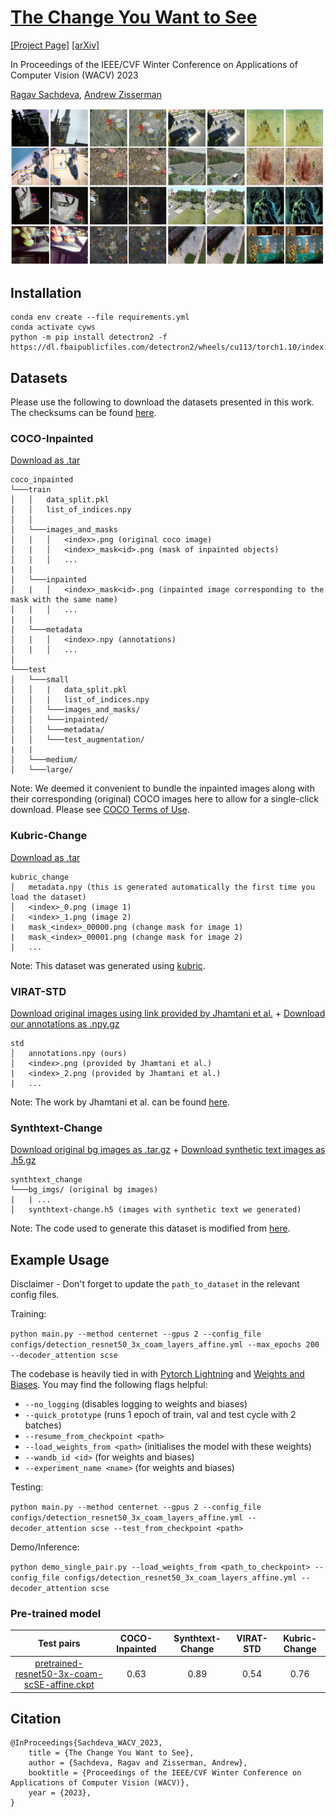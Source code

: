 # [The Change You Want to See](https://www.robots.ox.ac.uk/~vgg/research/cyws/)

[[Project Page]](https://www.robots.ox.ac.uk/~vgg/research/cyws/) [[arXiv]](https://arxiv.org/abs/2209.14341)

In Proceedings of the IEEE/CVF Winter Conference on Applications of Computer Vision (WACV) 2023

[Ragav Sachdeva](https://ragavsachdeva.github.io/), [Andrew Zisserman](https://scholar.google.com/citations?hl=en&user=UZ5wscMAAAAJ)

![results](figures/results.png)

## Installation

```
conda env create --file requirements.yml
conda activate cyws
python -m pip install detectron2 -f https://dl.fbaipublicfiles.com/detectron2/wheels/cu113/torch1.10/index.html
```

## Datasets

Please use the following to download the datasets presented in this work. The checksums can be found [here](https://thor.robots.ox.ac.uk/~vgg/data/cyws/SHA512SUMS).

### COCO-Inpainted

[Download as .tar](https://thor.robots.ox.ac.uk/~vgg/data/cyws/coco-inpainted.tar)
```
coco_inpainted
└───train
│   │   data_split.pkl
│   │   list_of_indices.npy
│   │
│   └───images_and_masks
│   |   │   <index>.png (original coco image)
│   |   │   <index>_mask<id>.png (mask of inpainted objects)
│   |   │   ...
|   |
│   └───inpainted
│   |   │   <index>_mask<id>.png (inpainted image corresponding to the mask with the same name)
│   |   │   ...
|   |
│   └───metadata
│   |   │   <index>.npy (annotations)
│   |   │   ...
│   
└───test
│   └───small
│   │   |   data_split.pkl
│   │   |   list_of_indices.npy
│   │   └───images_and_masks/
│   │   └───inpainted/
│   │   └───metadata/
│   │   └───test_augmentation/
|   |
│   └───medium/
│   └───large/
```

Note: We deemed it convenient to bundle the inpainted images along with their corresponding (original) COCO images here to allow for a single-click download. Please see [COCO Terms of Use](https://cocodataset.org/#termsofuse).

### Kubric-Change

[Download as .tar](https://thor.robots.ox.ac.uk/~vgg/data/cyws/kubric-change.tar)
```
kubric_change
│   metadata.npy (this is generated automatically the first time you load the dataset)
│   <index>_0.png (image 1)
|   <index>_1.png (image 2)
|   mask_<index>_00000.png (change mask for image 1)
|   mask_<index>_00001.png (change mask for image 2)
|   ...
```

Note: This dataset was generated using [kubric](https://github.com/google-research/kubric).

### VIRAT-STD

[Download original images using link provided by Jhamtani et al.](https://drive.google.com/file/d/1OVb4_3Uec_xbyUk90aWC6LFpKsIOtR7v/view?usp=sharing) + [Download our annotations as .npy.gz](https://thor.robots.ox.ac.uk/~vgg/data/cyws/virat-annotations.npy.gz)


```
std
│   annotations.npy (ours)
│   <index>.png (provided by Jhamtani et al.)
|   <index>_2.png (provided by Jhamtani et al.)
|   ...
```

Note: The work by Jhamtani et al. can be found [here](https://github.com/harsh19/spot-the-diff).

### Synthtext-Change

[Download original bg images as .tar.gz](https://thor.robots.ox.ac.uk/~vgg/data/scenetext/preproc/bg_img.tar.gz) + [Download synthetic text images as .h5.gz](https://thor.robots.ox.ac.uk/~vgg/data/cyws/synthtext-change.h5.gz)

```
synthtext_change
└───bg_imgs/ (original bg images)
|   | ...
│   synthtext-change.h5 (images with synthetic text we generated)

```

Note: The code used to generate this dataset is modified from [here](https://github.com/ankush-me/SynthText).

## Example Usage

Disclaimer - Don't forget to update the `path_to_dataset` in the relevant config files.

Training:

`python main.py --method centernet --gpus 2 --config_file configs/detection_resnet50_3x_coam_layers_affine.yml --max_epochs 200 --decoder_attention scse`

The codebase is heavily tied in with [Pytorch Lightning](https://www.pytorchlightning.ai/) and [Weights and Biases](https://wandb.ai/r). You may find the following flags helpful:

- `--no_logging` (disables logging to weights and biases)
- `--quick_prototype` (runs 1 epoch of train, val and test cycle with 2 batches)
- `--resume_from_checkpoint <path>`
- `--load_weights_from <path>` (initialises the model with these weights)
- `--wandb_id <id>` (for weights and biases)
- `--experiment_name <name>` (for weights and biases)

Testing:

`python main.py --method centernet --gpus 2 --config_file configs/detection_resnet50_3x_coam_layers_affine.yml --decoder_attention scse --test_from_checkpoint <path>`

Demo/Inference:

`python demo_single_pair.py --load_weights_from <path_to_checkpoint> --config_file configs/detection_resnet50_3x_coam_layers_affine.yml --decoder_attention scse`

### Pre-trained model

|       Test pairs      |  COCO-Inpainted  |  Synthtext-Change | VIRAT-STD | Kubric-Change  |
|:--------------------:|:----:|:----:|:----:|:----:|
| [pretrained-resnet50-3x-coam-scSE-affine.ckpt](https://thor.robots.ox.ac.uk/~vgg/data/cyws/pretrained-resnet50-3x-coam-scSE-affine.ckpt.gz) | 0.63 | 0.89 | 0.54 | 0.76

## Citation

```
@InProceedings{Sachdeva_WACV_2023,
    title = {The Change You Want to See},
    author = {Sachdeva, Ragav and Zisserman, Andrew},
    booktitle = {Proceedings of the IEEE/CVF Winter Conference on Applications of Computer Vision (WACV)},
    year = {2023},
}
```
